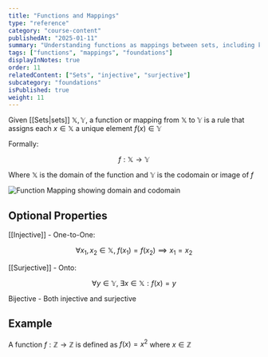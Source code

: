 ```yaml
---
title: "Functions and Mappings"
type: "reference"
category: "course-content"
publishedAt: "2025-01-11"
summary: "Understanding functions as mappings between sets, including key properties and types."
tags: ["functions", "mappings", "foundations"]
displayInNotes: true
order: 11
relatedContent: ["Sets", "injective", "surjective"]
subcategory: "foundations"
isPublished: true
weight: 11
---
```


Given [[Sets|sets]] $\mathbb{X}, \mathbb{Y}$, a function or mapping from $\mathbb{X}$ to $\mathbb{Y}$ is a rule that assigns each $x \in \mathbb{X}$ a unique element $f(x) \in \mathbb{Y}$ 

Formally: 

$$
f: \mathbb{X} \longrightarrow \mathbb{Y}
$$

Where $\mathbb{X}$ is the domain of the function and $\mathbb{Y}$ is the codomain or image of $f$

<img 
  src="/assets/BasicMappings.png" 
  alt="Function Mapping showing domain and codomain" 
  width={600} 
  height={400} 
/>

## Optional Properties
[[Injective]] - One-to-One: 

$$
\forall x_1, x_2 \in \mathbb{X}, \; f(x_1)=f(x_2) \implies x_1=x_2
$$

[[Surjective]] - Onto: 

$$
\forall y \in \mathbb{Y}, \; \exists x \in \mathbb{X} : f(x)=y
$$

Bijective - Both injective and surjective

## Example
A function $f: \mathbb{Z} \longrightarrow \mathbb{Z}$ is defined as $f(x)=x^2$ where $x \in \mathbb{Z}$

